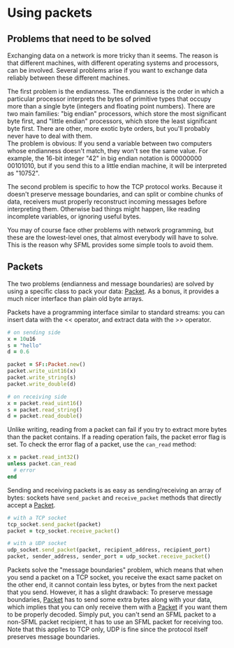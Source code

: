 # Using packets

## Problems that need to be solved

Exchanging data on a network is more tricky than it seems. The reason is that different machines, with different operating systems and processors, can be involved. Several problems arise if you want to exchange data reliably between these different machines.

The first problem is the endianness. The endianness is the order in which a particular processor interprets the bytes of primitive types that occupy more than a single byte (integers and floating point numbers). There are two main families: "big endian" processors, which store the most significant byte first, and "little endian" processors, which store the least significant byte first. There are other, more exotic byte orders, but you'll probably never have to deal with them.  
The problem is obvious: If you send a variable between two computers whose endianness doesn't match, they won't see the same value. For example, the 16-bit integer "42" in big endian notation is 00000000 00101010, but if you send this to a little endian machine, it will be interpreted as "10752".

The second problem is specific to how the TCP protocol works. Because it doesn't preserve message boundaries, and can split or combine chunks of data, receivers must properly reconstruct incoming messages before interpreting them. Otherwise bad things might happen, like reading incomplete variables, or ignoring useful bytes.

You may of course face other problems with network programming, but these are the lowest-level ones, that almost everybody will have to solve. This is the reason why SFML provides some simple tools to avoid them.

## Packets

The two problems (endianness and message boundaries) are solved by using a specific class to pack your data: [Packet]({{book.api}}/Packet.html). As a bonus, it provides a much nicer interface than plain old byte arrays.

Packets have a programming interface similar to standard streams: you can insert data with the &lt;&lt; operator, and extract data with the &gt;&gt; operator.

```ruby
# on sending side
x = 10u16
s = "hello"
d = 0.6

packet = SF::Packet.new()
packet.write_uint16(x)
packet.write_string(s)
packet.write_double(d)
```

```ruby
# on receiving side
x = packet.read_uint16()
s = packet.read_string()
d = packet.read_double()
```

Unlike writing, reading from a packet can fail if you try to extract more bytes than the packet contains. If a reading operation fails, the packet error flag is set. To check the error flag of a packet, use the `can_read` method:

```ruby
x = packet.read_int32()
unless packet.can_read
  # error
end
```

Sending and receiving packets is as easy as sending/receiving an array of bytes: sockets have `send_packet` and `receive_packet` methods that directly accept a [Packet]({{book.api}}/Packet.html).

```ruby
# with a TCP socket
tcp_socket.send_packet(packet)
packet = tcp_socket.receive_packet()
```

```ruby
# with a UDP socket
udp_socket.send_packet(packet, recipient_address, recipient_port)
packet, sender_address, sender_port = udp_socket.receive_packet()
```

Packets solve the "message boundaries" problem, which means that when you send a packet on a TCP socket, you receive the exact same packet on the other end, it cannot contain less bytes, or bytes from the next packet that you send. However, it has a slight drawback: To preserve message boundaries, [Packet]({{book.api}}/Packet.html) has to send some extra bytes along with your data, which implies that you can only receive them with a [Packet]({{book.api}}/Packet.html) if you want them to be properly decoded. Simply put, you can't send an SFML packet to a non-SFML packet recipient, it has to use an SFML packet for receiving too. Note that this applies to TCP only, UDP is fine since the protocol itself preserves message boundaries.

<!--

## Extending packets to handle user types

Packets have overloads of their operators for all the primitive types and the most common standard types, but what about your own classes? As with standard streams, you can make a type "compatible" with [Packet]({{book.api}}/Packet.html) by providing an overload of the &lt;&lt; and &gt;&gt; operators.

```
struct Character
{
    SF::Uint8 age;
    std::string name;
    float weight;
};

SF::Packet& operator <<(SF::Packet& packet, const Character& character)
{
    return packet << character.age << character.name << character.weight;
}

SF::Packet& operator >>(SF::Packet& packet, Character& character)
{
    return packet >> character.age >> character.name >> character.weight;
}
```

Both operators return a reference to the packet: This allows chaining insertion and extraction of data.

Now that these operators are defined, you can insert/extract a `Character` instance to/from a packet like any other primitive type:

```
Character bob;

packet << bob;
packet >> bob;
```

-->